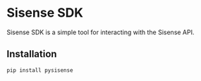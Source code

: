 # Sisense SDK

Sisense SDK is a simple tool for interacting with the Sisense API.

## Installation

```bash
pip install pysisense

